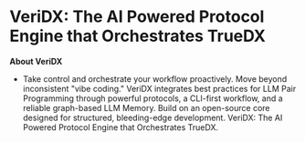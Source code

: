 # VeriDX: The AI Powered Protocol Engine that Orchestrates TrueDX

**About VeriDX**

- Take control and orchestrate your workflow proactively. Move beyond inconsistent "vibe coding." VeriDX integrates best practices for LLM Pair Programming through powerful protocols, a CLI-first workflow, and a reliable graph-based LLM Memory. Build on an open-source core designed for structured, bleeding-edge development. VeriDX: The AI Powered Protocol Engine that Orchestrates TrueDX.